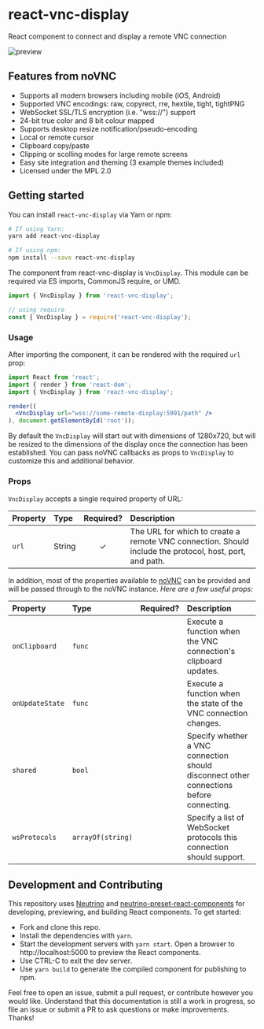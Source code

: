 # react-vnc-display

React component to connect and display a remote VNC connection

![preview](https://cldup.com/Hwphp8yUtt-3000x3000.png)

## Features from noVNC

* Supports all modern browsers including mobile (iOS, Android)
* Supported VNC encodings: raw, copyrect, rre, hextile, tight, tightPNG
* WebSocket SSL/TLS encryption (i.e. "wss://") support
* 24-bit true color and 8 bit colour mapped
* Supports desktop resize notification/pseudo-encoding
* Local or remote cursor
* Clipboard copy/paste
* Clipping or scolling modes for large remote screens
* Easy site integration and theming (3 example themes included)
* Licensed under the MPL 2.0

## Getting started

You can install `react-vnc-display` via Yarn or npm:

```bash
# If using Yarn:
yarn add react-vnc-display

# If using npm:
npm install --save react-vnc-display
```

The component from react-vnc-display is `VncDisplay`. This module can be required via ES imports, CommonJS require, or UMD.

```js
import { VncDisplay } from 'react-vnc-display';

// using require
const { VncDisplay } = require('react-vnc-display');
```

### Usage

After importing the component, it can be rendered with the required `url` prop:

```jsx
import React from 'react';
import { render } from 'react-dom';
import { VncDisplay } from 'react-vnc-display';

render((
  <VncDisplay url="wss://some-remote-display:5991/path" />
), document.getElementById('root'));
```

By default the `VncDisplay` will start out with dimensions of 1280x720, but will be resized to the dimensions of the
display once the connection has been established. You can pass noVNC callbacks as props to `VncDisplay` to customize
this and additional behavior.

### Props

`VncDisplay` accepts a single required property of URL:

| Property | Type | Required? | Description |
|:---|:---|:---:|:---|
| `url` | String | ✓ | The URL for which to create a remote VNC connection. Should include the protocol, host, port, and path. |

In addition, most of the properties available to [noVNC](https://github.com/novnc/noVNC)
can be provided and will be passed through to the noVNC instance. _Here are a few useful props:_

| Property | Type | Required? | Description |
|:---|:---|:---:|:---|
| `onClipboard` | `func` |  | Execute a function when the VNC connection's clipboard updates. |
| `onUpdateState` | `func` |  | Execute a function when the state of the VNC connection changes. |
| `shared` | `bool` |  | Specify whether a VNC connection should disconnect other connections before connecting. |
| `wsProtocols` | `arrayOf(string)` |  | Specify a list of WebSocket protocols this connection should support. |

## Development and Contributing

This repository uses [Neutrino](https://neutrino.js.org) and [neutrino-preset-react-components](https://github.com/eliperelman/neutrino-preset-react-components/)
for developing, previewing, and building React components. To get started:

- Fork and clone this repo.
- Install the dependencies with `yarn`.
- Start the development servers with `yarn start`. Open a browser to http://localhost:5000 to preview the React components.
- Use CTRL-C to exit the dev server.
- Use `yarn build` to generate the compiled component for publishing to npm.

Feel free to open an issue, submit a pull request, or contribute however you would like. Understand that this
documentation is still a work in progress, so file an issue or submit a PR to ask questions or make improvements.
Thanks!
